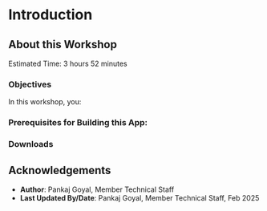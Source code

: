 # Introduction

## About this Workshop

<!-- In today's data-driven world, the ability to extract valuable insights from visual content has become a game-changer for businesses across industries. Artificial Intelligence (AI) has made significant strides in the field of computer vision, enabling machines to understand and interpret visual data with remarkable accuracy.

In this workshop, you learn to enhance the Oracle APEX Social Media app with OCI Vision for the classification and text detection of images. By integrating OCI Vision with Oracle APEX, businesses can tap into the power of visual intelligence, transforming their data analysis capabilities and revolutionizing user experiences. -->

Estimated Time: 3 hours 52 minutes

### Objectives

In this workshop, you:
<!-- 
- Create a REST Data Source in APEX based on the OCI Vision REST Endpoint.
- Invoke the OCI Vision REST Data Source for Image Classification and Text Detection using the Invoke API Page Process Type.
- Enhance the App to include the results from OCI Vision and make the images searchable.
- Make the app mobile ready by enabling PWA and other mobile friendly features. -->

### Prerequisites for Building this App:

<!-- - A paid Oracle Cloud Infrastructure (OCI) account or a FREE Oracle Cloud account with $300 credits for 30 days to use on other services. Read more about it at: [oracle.com/cloud/free/](https://www.oracle.com/cloud/free/).

- An OCI compartment. An Oracle Cloud account comes with two pre-configured compartments - The tenancy (root compartment) and ManagedCompartmentForPaaS (created by Oracle for Oracle Platform services).

- The logged-in user should have the necessary privileges to create and manage Autonomous Database instances in this compartment. You can configure these privileges via an OCI IAM Policy. If you are using a Free Tier account, it is likely that you already have all the necessary privileges.


>*Note: This workshop assumes you are using Oracle APEX 24.2. Some of the features might not be available in prior releases and the instructions, flow, and screenshots might differ if you use an older version of Oracle APEX.* -->

### Downloads

<!-- Click here (to be linked) to download the completed application. **Note**: Once you've imported the application, remember to generate web credentials and input your own OCI account information when utilizing the OCI Vision REST Data Source for Image Classification and Text Detection. -->

## Acknowledgements

- **Author**: Pankaj Goyal, Member Technical Staff
- **Last Updated By/Date**: Pankaj Goyal, Member Technical Staff, Feb 2025